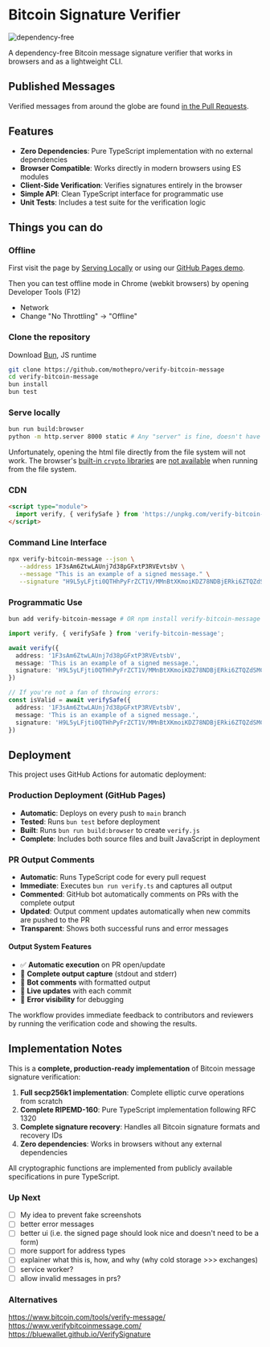 # Bitcoin Signature Verifier

![dependency-free](https://img.shields.io/badge/dependencies-none-success)

A dependency-free Bitcoin message signature verifier that works in browsers and as a lightweight CLI.

## Published Messages

Verified messages from around the globe are found [in the Pull Requests](pulls).

## Features

- **Zero Dependencies**: Pure TypeScript implementation with no external dependencies
- **Browser Compatible**: Works directly in modern browsers using ES modules
- **Client-Side Verification**: Verifies signatures entirely in the browser
- **Simple API**: Clean TypeScript interface for programmatic use
- **Unit Tests**: Includes a test suite for the verification logic

## Things you can do

### Offline

First visit the page by [Serving Locally](#serve-locally) or using our [GitHub Pages demo](https://mothepro.github.io/verify-bitcoin-message).

Then you can test offline mode in Chrome (webkit browsers) by opening Developer Tools (F12)

- Network
- Change "No Throttling" -> "Offline"

### Clone the repository

   Download [Bun](https://bun.sh), JS runtime

   ```bash
   git clone https://github.com/mothepro/verify-bitcoin-message
   cd verify-bitcoin-message
   bun install
   bun test
   ```

### Serve locally

   ```bash
   bun run build:browser
   python -m http.server 8000 static # Any "server" is fine, doesn't have to be python
   ```

   Unfortunately, opening the html file directly from the file system will not work.
   The browser's [built-in `crypto` libraries](https://developer.mozilla.org/en-US/docs/Web/API/SubtleCrypto) are [not available](https://developer.mozilla.org/en-US/docs/Web/Security/Secure_Contexts) when running from the file system.

### CDN

   ```html
   <script type="module">
     import verify, { verifySafe } from 'https://unpkg.com/verify-bitcoin-message';
   </script>
   ```

### Command Line Interface

```bash
npx verify-bitcoin-message --json \
   --address 1F3sAm6ZtwLAUnj7d38pGFxtP3RVEvtsbV \
   --message "This is an example of a signed message." \
   --signature "H9L5yLFjti0QTHhPyFrZCT1V/MMnBtXKmoiKDZ78NDBjERki6ZTQZdSMCtkgoNmp17By9ItJr8o7ChX0XxY91nk="
```

### Programmatic Use

```bash
bun add verify-bitcoin-message # OR npm install verify-bitcoin-message
```

```typescript
import verify, { verifySafe } from 'verify-bitcoin-message';

await verify({
  address: '1F3sAm6ZtwLAUnj7d38pGFxtP3RVEvtsbV',
  message: 'This is an example of a signed message.',
  signature: 'H9L5yLFjti0QTHhPyFrZCT1V/MMnBtXKmoiKDZ78NDBjERki6ZTQZdSMCtkgoNmp17By9ItJr8o7ChX0XxY91nk='
})

// If you're not a fan of throwing errors:
const isValid = await verifySafe({
  address: '1F3sAm6ZtwLAUnj7d38pGFxtP3RVEvtsbV',
  message: 'This is an example of a signed message.',
  signature: 'H9L5yLFjti0QTHhPyFrZCT1V/MMnBtXKmoiKDZ78NDBjERki6ZTQZdSMCtkgoNmp17By9ItJr8o7ChX0XxY91nk='
})
```

## Deployment

This project uses GitHub Actions for automatic deployment:

### Production Deployment (GitHub Pages)

- **Automatic**: Deploys on every push to `main` branch
- **Tested**: Runs `bun test` before deployment
- **Built**: Runs `bun run build:browser` to create `verify.js`
- **Complete**: Includes both source files and built JavaScript in deployment

### PR Output Comments

- **Automatic**: Runs TypeScript code for every pull request
- **Immediate**: Executes `bun run verify.ts` and captures all output
- **Commented**: GitHub bot automatically comments on PRs with the complete output
- **Updated**: Output comment updates automatically when new commits are pushed to the PR
- **Transparent**: Shows both successful runs and error messages

#### Output System Features

- ✅ **Automatic execution** on PR open/update
- 📝 **Complete output capture** (stdout and stderr)
- 🤖 **Bot comments** with formatted output
- 🔄 **Live updates** with each commit
- 🐛 **Error visibility** for debugging

The workflow provides immediate feedback to contributors and reviewers by running the verification code and showing the results.

## Implementation Notes

This is a **complete, production-ready implementation** of Bitcoin message signature verification:

1. **Full secp256k1 implementation**: Complete elliptic curve operations from scratch
2. **Complete RIPEMD-160**: Pure TypeScript implementation following RFC 1320
3. **Complete signature recovery**: Handles all Bitcoin signature formats and recovery IDs
4. **Zero dependencies**: Works in browsers without any external dependencies

All cryptographic functions are implemented from publicly available specifications in pure TypeScript.

### Up Next

- [ ] My idea to prevent fake screenshots
- [ ] better error messages
- [ ] better ui (i.e. the signed page should look nice and doesn't need to be a form)
- [ ] more support for address types
- [ ] explainer what this is, how, and why (why cold storage >>> exchanges)
- [ ] service worker?
- [ ] allow invalid messages in prs?

### Alternatives

<https://www.bitcoin.com/tools/verify-message/>
<https://www.verifybitcoinmessage.com/>
<https://bluewallet.github.io/VerifySignature>
